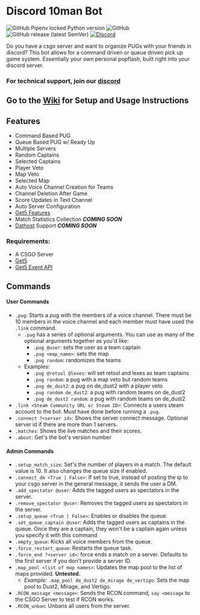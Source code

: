 # Discord 10man Bot

![GitHub Pipenv locked Python version](https://img.shields.io/github/pipenv/locked/python-version/yannickgloster/discord-10man?style=for-the-badge) ![GitHub](https://img.shields.io/github/license/yannickgloster/discord-10man?color=orange&style=for-the-badge) ![GitHub release (latest SemVer)](https://img.shields.io/github/v/release/yannickgloster/discord-10man?color=green&style=for-the-badge) [![Discord](https://img.shields.io/discord/762204302348517377?color=blue&style=for-the-badge)](https://discord.gg/aZfjp6V)

Do you have a csgo server and want to organize PUGs with your friends in discord? This bot allows for a command driven or queue driven pick up game system. Essentially your own personal popflash, built right into your discord server. 

### For technical support, join our [discord](https://discord.gg/aZfjp6V)

## Go to the [Wiki](https://github.com/yannickgloster/discord-10man/wiki) for Setup and Usage Instructions

## Features
- Command Based PUG
- Queue Based PUG w/ Ready Up
- Multiple Servers
- Random Captains
- Selected Captains
- Player Veto
- Map Veto
- Selected Map
- Auto Voice Channel Creation for Teams
- Channel Deletion After Game
- Score Updates in Text Channel
- Auto Server Configuration
- [Get5 Features](https://github.com/splewis/get5#get5)
- Match Statistics Collection ***COMING SOON***
- [Dathost](https://dathost.net/) Support ***COMING SOON***

### Requirements:
- A CSGO Server
- [Get5](https://github.com/splewis/get5)
- [Get5 Event API](https://github.com/yannickgloster/get5_eventapi)

## Commands
#### User Commands
- `.pug`: Starts a pug with the members of a voice channel. There must be 10 members in the voice channel and each member must have used the `.link` command.
    - `.pug` has a series of optional arguments. You can use as many of the optional arguments together as you'd like:
      - `.pug @user`: sets the user as a team captain
      - `.pug <map_name>`: sets the map
      - `.pug random`: randomizes the teams
    - Examples:
      - `.pug @retsol @lexes`: will set retsol and lexes as team captains
      - `.pug random`: a pug with a map veto but random teams
      - `.pug de_dust2`: a pug on de_dust2 with a player veto 
      - `.pug random de_dust2`: a pug with random teams on de_dust2
      - `.pug de_dust2 random`: a pug with random teams on de_dust2
- `.link <Steam Community URL or Steam ID>`: Connects a users steam account to the bot. Must have done before running a `.pug`.
- `.connect ?<server id>`: Shows the server connect message. Optional server id if there are more than 1 servers.
- `.matches`: Shows the live matches and their scores.
- `.about`: Get's the bot's version number

#### Admin Commands
- `.setup_match_size`: Set's the number of players in a match. The default value is 10. It also changes the queue size if enabled.
- `.connect_dm <True | False>`: If set to true, instead of posting the ip to your csgo server in the general message, it sends the user a DM.
- `.add_spectator @user`: Adds the tagged users as spectators in the server.
- `.remove_spectator @user`: Removes the tagged users as spectators in the server.
- `.setup_queue <True | False>`: Enables or disables the queue.
- `.set_queue_captain @user`: Adds the tagged users as captains in the queue. Once they are a captain, they won't be a captain again unless you specify it with this command
- `.empty_queue`: Kicks all voice members from the queue.
- `.force_restart_queue`: Restarts the queue task.
- `.force_end ?<server id>`: force ends a match on a server. Defaults to the first server if you don't provide a server ID.
- `.map_pool <list of map names>`: Updates the map pool to the list of maps provided. **Untested.**
    - *Example:* `.map_pool de_dust2 de_mirage de_vertigo`: Sets the map pool to Dust2, Mirage, and Vertigo.
- `.RCON_message <message>`: Sends the RCON command, `say <message` to the CSGO Server to test if RCON works.
- `.RCON_unban`: Unbans all users from the server.

